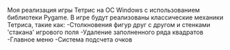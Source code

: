 Моя реализация игры Тетрис на ОС Windows с использованием библиотеки Pygame.
В игре будут реализованы классические механики Тетриса, такие как:
-Столкновения фигур друг с другом и стенками 'стакана' игрового поля
-Удаление заполненного ряда квадратов
-Главное меню
-Система подсчета очков
